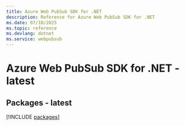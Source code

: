 ```yaml
---
title: Azure Web PubSub SDK for .NET
description: Reference for Azure Web PubSub SDK for .NET
ms.date: 07/10/2025
ms.topic: reference
ms.devlang: dotnet
ms.service: webpubsub
---
```

# Azure Web PubSub SDK for .NET - latest
## Packages - latest
[!INCLUDE [packages](web-pubsub-index.md)]